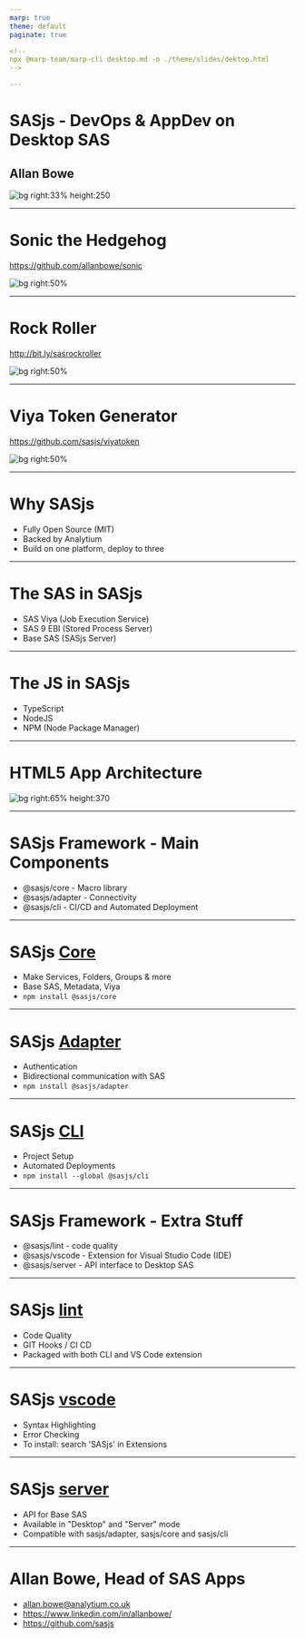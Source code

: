 ```yaml
---
marp: true
theme: default
paginate: true

<!--
npx @marp-team/marp-cli desktop.md -o ./theme/slides/dektop.html
-->

---
```

<!-- header: ![h:6em](https://sasjs.io/img/js-logo700x389.png)-->

# SASjs - DevOps & AppDev on Desktop SAS
## Allan Bowe

![bg right:33% height:250 ](https://datacontroller.io/wp-content/uploads/2020/10/abow.png)

---
# Sonic the Hedgehog

https://github.com/allanbowe/sonic

![bg right:50%](https://j.gifs.com/q7vkm2.gif)

---
# Rock Roller

http://bit.ly/sasrockroller

![bg right:50%](https://j.gifs.com/1W8vNj.gif)

---
# Viya Token Generator

https://github.com/sasjs/viyatoken

![bg right:50%](https://j.gifs.com/p80jDr.gif)

---
# Why SASjs

 - Fully Open Source (MIT)
 - Backed by Analytium
 - Build on one platform, deploy to three

---
# The SAS in SASjs
 - SAS Viya (Job Execution Service)
 - SAS 9 EBI (Stored Process Server)
 - Base SAS (SASjs Server)

---
# The JS in SASjs

 - TypeScript
 - NodeJS
 - NPM (Node Package Manager)

---

# HTML5 App Architecture

![bg right:65% height:370 ](https://sasjs.io/img/architecture.png)


---
# SASjs Framework - Main Components

- @sasjs/core - Macro library
- @sasjs/adapter - Connectivity
- @sasjs/cli - CI/CD and Automated Deployment

---

# SASjs [Core](https://core.sasjs.io)

- Make Services, Folders, Groups & more
- Base SAS, Metadata, Viya
- `npm install @sasjs/core`

---
# SASjs [Adapter](https://adapter.sasjs.io)

- Authentication
- Bidirectional communication with SAS
- `npm install @sasjs/adapter`

---
# SASjs [CLI](https://cli.sasjs.io)

- Project Setup
- Automated Deployments
- `npm install --global @sasjs/cli`

<!--
* create project
* compile project
* documentation

* deploy/tests/jobs/flows/ lint

-->

---
# SASjs Framework - Extra Stuff

- @sasjs/lint - code quality
- @sasjs/vscode - Extension for Visual Studio Code (IDE)
- @sasjs/server - API interface to Desktop SAS

---
# SASjs [lint](https://github.com/sasjs/lint)

- Code Quality
- GIT Hooks / CI CD
- Packaged with both CLI and VS Code extension

---
# SASjs [vscode](https://marketplace.visualstudio.com/items?itemName=SASjs.sasjs-for-vscode)

- Syntax Highlighting
- Error Checking
- To install: search 'SASjs' in Extensions

---
# SASjs [server](https://github.com/sasjs/server)

- API for Base SAS
- Available in "Desktop" and "Server" mode
- Compatible with sasjs/adapter, sasjs/core and sasjs/cli

---
<!-- header: ![h:6em](https://sasjs.io/img/js-logo700x389.png)-->

# Allan Bowe, Head of SAS Apps

- allan.bowe@analytium.co.uk
- https://www.linkedin.com/in/allanbowe/
- https://github.com/sasjs

